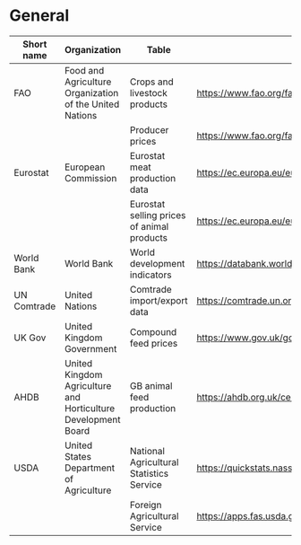 # General

| Short name | Organization | Table | URL | Date accessed |
| --- | --- | --- | --- | --- |
| FAO | Food and Agriculture Organization of the United Nations | Crops and livestock products | https://www.fao.org/faostat/en/#data/QCL | Feb. 1, 2022 |
| | | Producer prices | https://www.fao.org/faostat/en/#data/PP | Feb. 16, 2022 |
| Eurostat | European Commission | Eurostat meat production data | https://ec.europa.eu/eurostat/databrowser/view/APRO_MT_PANN__custom_2005150/ | Feb. 1, 2022 |
| | | Eurostat selling prices of animal products | https://ec.europa.eu/eurostat/databrowser/view/APRI_AP_ANOUTA__custom_2155948/ | Feb. 23, 2022 |
| World Bank | World Bank | World development indicators | https://databank.worldbank.org/source/world-development-indicators | May 1, 2022 |
| UN Comtrade | United Nations | Comtrade import/export data | https://comtrade.un.org/data/ | May 1, 2022 |
| UK Gov | United Kingdom Government | Compound feed prices | https://www.gov.uk/government/statistical-data-sets/animal-feed-prices | Feb. 7, 2022 |
| AHDB | United Kingdom Agriculture and Horticulture Development Board | GB animal feed production | https://ahdb.org.uk/cereals-oilseeds/cereal-use-in-gb-animal-feed-production | Feb. 17, 2022 |
| USDA | United States Department of Agriculture | National Agricultural Statistics Service | https://quickstats.nass.usda.gov/ | Feb. 7, 2022 |
| | | Foreign Agricultural Service | https://apps.fas.usda.gov/gats/ExpressQuery1.aspx | Mar. 23, 2022 |
